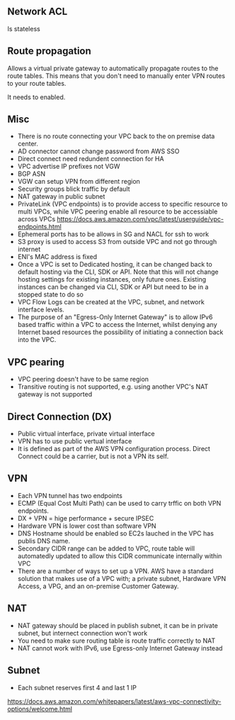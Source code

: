 
## Network ACL

Is stateless




## Route propagation

Allows a virtual private gateway to automatically propagate routes to the route tables. This means that you don't need to manually enter VPN routes to your route tables. 

It needs to enabled.

## Misc

* There is no route connecting your VPC back to the on premise data center.
* AD connector cannot change password from AWS SSO
* Direct connect need redundent connection for HA
* VPC advertise IP prefixes not VGW
* BGP ASN
* VGW can setup VPN from different region
* Security groups blick traffic by default
* NAT gateway in public subnet
* PrivateLink (VPC endpoints) is to provide access to specific resource to multi VPCs, while VPC peering enable all resource to be accessiable across VPCs https://docs.aws.amazon.com/vpc/latest/userguide/vpc-endpoints.html
* Ephemeral ports has to be allows in SG and NACL for ssh to work
* S3 proxy is used to access S3 from outside VPC and not go through internet
* ENI's MAC address is fixed
* Once a VPC is set to Dedicated hosting, it can be changed back to default hosting via the CLI, SDK or API. Note that this will not change hosting settings for existing instances, only future ones. Existing instances can be changed via CLI, SDK or API but need to be in a stopped state to do so
* VPC Flow Logs can be created at the VPC, subnet, and network interface levels.
* The purpose of an "Egress-Only Internet Gateway" is to allow IPv6 based traffic within a VPC to access the Internet, whilst denying any Internet based resources the possibility of initiating a connection back into the VPC.



## VPC pearing
* VPC peering doesn't have to be same region
* Transitive routing is not supported, e.g. using another VPC's NAT gateway is not supported

## Direct Connection (DX)
* Public virtual interface, private virtual interface
* VPN has to use public vertual interface
* It is defined as part of the AWS VPN configuration process. Direct Connect could be a carrier, but is not a VPN its self.

## VPN
* Each VPN tunnel has two endpoints
* ECMP (Equal Cost Multi Path) can be used to carry trffic on both VPN endpoints.
* DX + VPN = hige performance + secure IPSEC
* Hardware VPN is lower cost than software VPN
* DNS Hostname should be enabled so EC2s lauched in the VPC has publis DNS name.
* Secondary CIDR range can be added to VPC, route table will automatedly updated to allow this CIDR communicate internally within VPC
* There are a number of ways to set up a VPN. AWS have a standard solution that makes use of a VPC with; a private subnet, Hardware VPN Access, a VPG, and an on-premise Customer Gateway.

## NAT
* NAT gateway should be placed in publish subnet, it can be in private subnet, but internect connection won't work
* You need to make sure routing table is route traffic correctly to NAT
* NAT cannot work with IPv6, use Egress-only Internet Gateway instead

## Subnet
* Each subnet reserves first 4 and last 1 IP



https://docs.aws.amazon.com/whitepapers/latest/aws-vpc-connectivity-options/welcome.html
